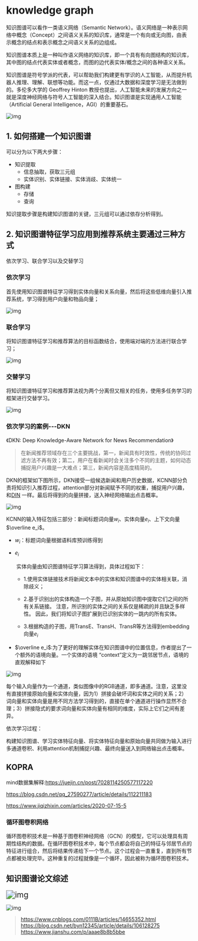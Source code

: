 # knowledge graph

知识图谱可以看作一类语义网络（Semantic Network）。语义网络是一种表示网络中概念（Concept）之间语义关系的知识库，通常是一个有向或无向图，由表示概念的结点和表示概念之间语义关系的边组成。

知识图谱本质上是一种叫作语义网络的知识库，即一个具有有向图结构的知识库，其中图的结点代表实体或者概念，而图的边代表实体/概念之间的各种语义关系。

知识图谱是符号学派的代表，可以帮助我们构建更有学识的人工智能，从而提升机器人推理、理解、联想等功能。而这一点，仅通过大数据和深度学习是无法做到的。多伦多大学的 Geoffrey Hinton 教授也提出，人工智能未来的发展方向之一就是深度神经网络与符号人工智能的深入结合。知识图谱是实现通用人工智能（Artificial General Intelligence，AGI）的重要基石。

![img](http://c.biancheng.net/uploads/allimg/221123/2-2211231J2314Y.gif)



##  1. 如何搭建一个知识图谱

可以分为以下两大步骤：

- 知识提取
  - 信息抽取，获取三元组
  - 实体识别、实体链接、实体消歧、实体统一
- 图构建
  - 存储
  - 查询

知识提取步骤是构建知识图谱的关键，三元组可以通过依存分析得到。

## 2. 知识图谱特征学习应用到推荐系统主要通过三种方式

依次学习、联合学习以及交替学习

### 依次学习

首先使用知识图谱特征学习得到实体向量和关系向量，然后将这些低维向量引入推荐系统，学习得到用户向量和物品向量；

![img](https://img2018.cnblogs.com/blog/1043283/202001/1043283-20200115100323181-1200677739.png)

### 联合学习

将知识图谱特征学习和推荐算法的目标函数结合，使用端对端的方法进行联合学习；

![img](https://img2018.cnblogs.com/blog/1043283/202001/1043283-20200115100351146-606965701.png)

### 交替学习

将知识图谱特征学习和推荐算法视为两个分离但又相关的任务，使用多任务学习的框架进行交替学习。

![img](https://img2018.cnblogs.com/blog/1043283/202001/1043283-20200115100402424-906447040.png)

### 依次学习的案例---DKN

《DKN: Deep Knowledge-Aware Network for News Recommendation》

> 在新闻推荐领域存在三个主要挑战，第一，新闻具有时效性，传统的协同过滤方法不再有效；第二，用户在看新闻时会关注多个不同的主题，如何动态捕捉用户兴趣是一大难点；第三，新闻内容是高度精简的。

DKN的框架如下图所示，DKN接受一组候选新闻和用户历史数据，KCNN部分负责将知识引入推荐过程，attention部分对新闻赋予不同的权重，捕捉用户兴趣，和[DIN](https://www.cnblogs.com/gongyanzh/p/12133984.html) 一样。最后将得到的向量拼接，送入神经网络输出点击概率。

![img](https://img2018.cnblogs.com/blog/1043283/202001/1043283-20200115100500754-1382468143.png)

KCNN的输入特征包括三部分：新闻标题词向量$w_i$、实体向量$e_i$、上下文向量$\overline e_i$。

- $w_i$：标题词向量根据语料库预训练得到

- $e_i$​

  ​        实体向量由知识图谱特征学习算法得到，具体过程如下：

  - 1.使用实体链接技术将新闻文本中的实体和知识图谱中的实体相关联，消除歧义；

  - 2.基于识别出的实体构造一个子图，并从原始知识图中提取它们之间的所有关系链接。 注意，所识别的实体之间的关系仅是稀疏的并且缺乏多样性。 因此，我们将知识子图扩展到已识别实体的一跳内的所有实体。

  - 3.根据构造的子图，用TransE、TransH、TransR等方法得到embedding向量$e_i$

- $\overline e_i$:为了更好的理解实体在知识图谱中的位置信息，作者提出了一个额外的语境向量。一个实体的语境 “context”定义为一跳邻居节点，语境的直观解释如下

![img](https://img2018.cnblogs.com/blog/1043283/202001/1043283-20200115100645369-1395814066.png)

​		每个输入向量作为一个通道，类似图像中的RGB通道，即多通道。注意，这里没有直接拼接原始向量和实体向量，因为1）拼接会破坏词和实体之间的关系；2）词向量和实体向量是用不同方法学习得到的，直接在单个通道进行操作显然不合理；3）拼接隐式的要求词向量和实体向量有相同的维度，实际上它们之间有差异。

依次学习过程：

​		构建知识图谱、学习实体特征向量、将实体特征向量和原始向量共同做为输入进行多通道卷积、利用attention机制捕捉兴趣、最终向量送入到网络输出点击概率。

## KOPRA

mind数据集解释:https://juejin.cn/post/7028114250577117220

https://blog.csdn.net/qq_27590277/article/details/112211183

https://www.jiqizhixin.com/articles/2020-07-15-5

### 循环图卷积网络

循环图卷积技术是一种基于图卷积神经网络（GCN）的模型，它可以处理具有周期性结构的数据。在循环图卷积技术中，每个节点都会将自己的特征与邻居节点的特征进行组合，然后将结果传递给下一个节点。这个过程会一直重复，直到所有节点都被处理完毕。这种重复的过程就像是一个循环，因此被称为循环图卷积技术。

## 知识图谱论文综述

<img src="https://img-blog.csdnimg.cn/20210313125212403.png?x-oss-process=image/watermark,type_ZmFuZ3poZW5naGVpdGk,shadow_10,text_aHR0cHM6Ly9ibG9nLmNzZG4ubmV0L3FxXzQ0MDExMjAy,size_16,color_FFFFFF,t_70" alt="img" style="zoom:150%;" />

![img](https://img-blog.csdnimg.cn/20210313125252904.png?x-oss-process=image/watermark,type_ZmFuZ3poZW5naGVpdGk,shadow_10,text_aHR0cHM6Ly9ibG9nLmNzZG4ubmV0L3FxXzQ0MDExMjAy,size_16,color_FFFFFF,t_70)

> https://www.cnblogs.com/0111B/articles/14655352.html
> https://blog.csdn.net/byn12345/article/details/106128275
> https://www.jianshu.com/p/aaae8b8b5bbe



